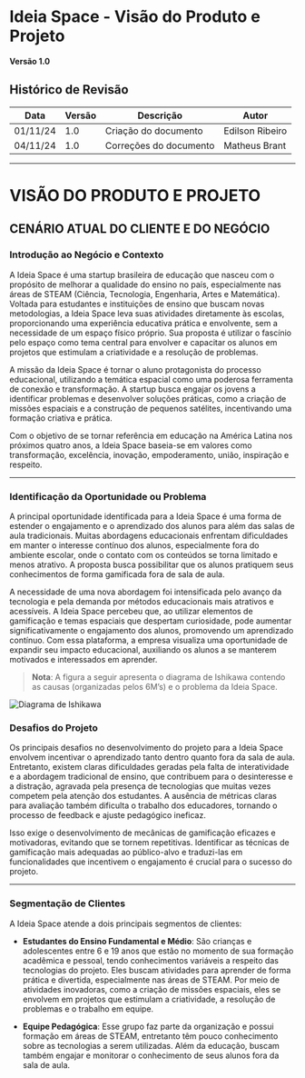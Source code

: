# Ideia Space - Visão do Produto e Projeto

**Versão 1.0**

## Histórico de Revisão

| Data       | Versão | Descrição             | Autor          |
|------------|--------|-----------------------|----------------|
| 01/11/24   | 1.0    | Criação do documento  | Edilson Ribeiro |
| 04/11/24   | 1.0    | Correções do documento | Matheus Brant |

---

# VISÃO DO PRODUTO E PROJETO

## CENÁRIO ATUAL DO CLIENTE E DO NEGÓCIO

### Introdução ao Negócio e Contexto

A Ideia Space é uma startup brasileira de educação que nasceu com o propósito de melhorar a qualidade do ensino no país, especialmente nas áreas de STEAM (Ciência, Tecnologia, Engenharia, Artes e Matemática). Voltada para estudantes e instituições de ensino que buscam novas metodologias, a Ideia Space leva suas atividades diretamente às escolas, proporcionando uma experiência educativa prática e envolvente, sem a necessidade de um espaço físico próprio. Sua proposta é utilizar o fascínio pelo espaço como tema central para envolver e capacitar os alunos em projetos que estimulam a criatividade e a resolução de problemas.

A missão da Ideia Space é tornar o aluno protagonista do processo educacional, utilizando a temática espacial como uma poderosa ferramenta de conexão e transformação. A startup busca engajar os jovens a identificar problemas e desenvolver soluções práticas, como a criação de missões espaciais e a construção de pequenos satélites, incentivando uma formação criativa e prática.

Com o objetivo de se tornar referência em educação na América Latina nos próximos quatro anos, a Ideia Space baseia-se em valores como transformação, excelência, inovação, empoderamento, união, inspiração e respeito.

---

### Identificação da Oportunidade ou Problema

A principal oportunidade identificada para a Ideia Space é uma forma de estender o engajamento e o aprendizado dos alunos para além das salas de aula tradicionais. Muitas abordagens educacionais enfrentam dificuldades em manter o interesse contínuo dos alunos, especialmente fora do ambiente escolar, onde o contato com os conteúdos se torna limitado e menos atrativo. A proposta busca possibilitar que os alunos pratiquem seus conhecimentos de forma gamificada fora de sala de aula.

A necessidade de uma nova abordagem foi intensificada pelo avanço da tecnologia e pela demanda por métodos educacionais mais atrativos e acessíveis. A Ideia Space percebeu que, ao utilizar elementos de gamificação e temas espaciais que despertam curiosidade, pode aumentar significativamente o engajamento dos alunos, promovendo um aprendizado contínuo. Com essa plataforma, a empresa visualiza uma oportunidade de expandir seu impacto educacional, auxiliando os alunos a se manterem motivados e interessados em aprender.

> **Nota**: A figura a seguir apresenta o diagrama de Ishikawa contendo as causas (organizadas pelos 6M’s) e o problema da Ideia Space.

![Diagrama de Ishikawa](path_to_image/diagrama_ishikawa.png)

### Desafios do Projeto

Os principais desafios no desenvolvimento do projeto para a Ideia Space envolvem incentivar o aprendizado tanto dentro quanto fora da sala de aula. Entretanto, existem claras dificuldades geradas pela falta de interatividade e a abordagem tradicional de ensino, que contribuem para o desinteresse e a distração, agravada pela presença de tecnologias que muitas vezes competem pela atenção dos estudantes. A ausência de métricas claras para avaliação também dificulta o trabalho dos educadores, tornando o processo de feedback e ajuste pedagógico ineficaz. 

Isso exige o desenvolvimento de mecânicas de gamificação eficazes e motivadoras, evitando que se tornem repetitivas. Identificar as técnicas de gamificação mais adequadas ao público-alvo e traduzi-las em funcionalidades que incentivem o engajamento é crucial para o sucesso do projeto.

---

### Segmentação de Clientes

A Ideia Space atende a dois principais segmentos de clientes:

- **Estudantes do Ensino Fundamental e Médio**: São crianças e adolescentes entre 6 e 19 anos que estão no momento de sua formação acadêmica e pessoal, tendo conhecimentos variáveis a respeito das tecnologias do projeto. Eles buscam atividades para aprender de forma prática e divertida, especialmente nas áreas de STEAM. Por meio de atividades inovadoras, como a criação de missões espaciais, eles se envolvem em projetos que estimulam a criatividade, a resolução de problemas e o trabalho em equipe.

- **Equipe Pedagógica**: Esse grupo faz parte da organização e possui formação em áreas de STEAM, entretanto têm pouco conhecimento sobre as tecnologias a serem utilizadas. Além da educação, buscam também engajar e monitorar o conhecimento de seus alunos fora da sala de aula.
